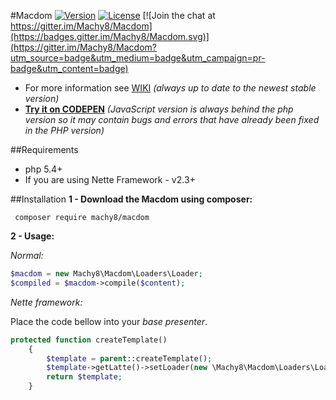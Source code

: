 #Macdom
[![Version](https://img.shields.io/badge/stable-2.0.0-brightgreen.svg)](https://github.com/Machy8/Macdom/releases/tag/v2.0.0)
[![License](https://img.shields.io/badge/license-New%20BSD-blue.svg)](https://github.com/Machy8/Macdom/blob/master/license.md)
[![Join the chat at https://gitter.im/Machy8/Macdom](https://badges.gitter.im/Machy8/Macdom.svg)](https://gitter.im/Machy8/Macdom?utm_source=badge&utm_medium=badge&utm_campaign=pr-badge&utm_content=badge)

- For more information see [WIKI](https://github.com/Machy8/Macdom/wiki) *(always up to date to the newest stable version)*
- **[Try it on CODEPEN](http://codepen.io/Machy8/pen/mPLdbg)** *(JavaScript version is always behind the php version so it may contain bugs and errors that have already been fixed in the PHP version)*

##Requirements

- php 5.4+
- If you are using Nette Framework - v2.3+

##Installation
**1 - Download the Macdom using composer:**
```
 composer require machy8/macdom
```
**2 - Usage:**

*Normal:*

```php
$macdom = new Machy8\Macdom\Loaders\Loader;
$compiled = $macdom->compile($content);
```

*Nette framework:*

Place the code bellow into your *base presenter*.

```php
protected function createTemplate()
    {
        $template = parent::createTemplate();
        $template->getLatte()->setLoader(new \Machy8\Macdom\Loaders\LoaderLatte($this));
        return $template;
    }
```
